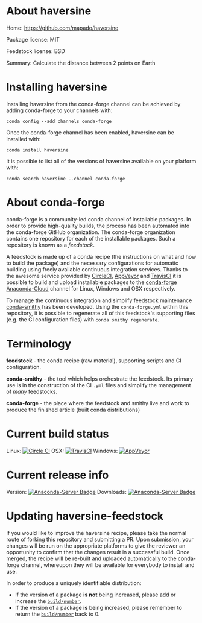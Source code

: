 About haversine
===============

Home: https://github.com/mapado/haversine

Package license: MIT

Feedstock license: BSD

Summary: Calculate the distance between 2 points on Earth



Installing haversine
====================

Installing haversine from the conda-forge channel can be achieved by adding conda-forge to your channels with:

```
conda config --add channels conda-forge
```

Once the conda-forge channel has been enabled, haversine can be installed with:

```
conda install haversine
```

It is possible to list all of the versions of haversine available on your platform with:

```
conda search haversine --channel conda-forge
```


About conda-forge
=================

conda-forge is a community-led conda channel of installable packages.
In order to provide high-quality builds, the process has been automated into the
conda-forge GitHub organization. The conda-forge organization contains one repository 
for each of the installable packages. Such a repository is known as a *feedstock*.

A feedstock is made up of a conda recipe (the instructions on what and how to build
the package) and the necessary configurations for automatic building using freely
available continuous integration services. Thanks to the awesome service provided by
[CircleCI](https://circleci.com/), [AppVeyor](http://www.appveyor.com/)
and [TravisCI](https://travis-ci.org/) it is possible to build and upload installable
packages to the [conda-forge](https://anaconda.org/conda-forge)
[Anaconda-Cloud](http://docs.anaconda.org/) channel for Linux, Windows and OSX respectively.

To manage the continuous integration and simplify feedstock maintenance
[conda-smithy](http://github.com/conda-forge/conda-smithy) has been developed.
Using the ``conda-forge.yml`` within this repository, it is possible to regenerate all of
this feedstock's supporting files (e.g. the CI configuration files) with ``conda smithy regenerate``.


Terminology
===========

**feedstock** - the conda recipe (raw material), supporting scripts and CI configuration.

**conda-smithy** - the tool which helps orchestrate the feedstock.
                   Its primary use is in the construction of the CI ``.yml`` files
                   and simplify the management of *many* feedstocks.

**conda-forge** - the place where the feedstock and smithy live and work to
                  produce the finished article (built conda distributions)

Current build status
====================
Linux: [![Circle CI](https://circleci.com/gh/conda-forge/haversine-feedstock.svg?style=svg)](https://circleci.com/gh/conda-forge/haversine-feedstock)
OSX: [![TravisCI](https://travis-ci.org/conda-forge/haversine-feedstock.svg?branch=master)](https://travis-ci.org/conda-forge/haversine-feedstock) 
Windows: [![AppVeyor](https://ci.appveyor.com/api/projects/status/github/conda-forge/haversine-feedstock?svg=True)](https://ci.appveyor.com/project/conda-forge/haversine-feedstock/branch/master)

Current release info
====================
Version: [![Anaconda-Server Badge](https://anaconda.org/conda-forge/haversine/badges/version.svg)](https://anaconda.org/conda-forge/haversine)
Downloads: [![Anaconda-Server Badge](https://anaconda.org/conda-forge/haversine/badges/downloads.svg)](https://anaconda.org/conda-forge/haversine)


Updating haversine-feedstock
============================

If you would like to improve the haversine recipe, please take the normal
route of forking this repository and submitting a PR. Upon submission, your changes will
be run on the appropriate platforms to give the reviewer an opportunity to confirm that the
changes result in a successful build. Once merged, the recipe will be re-built and uploaded
automatically to the conda-forge channel, whereupon they will be available for everybody to
install and use.

In order to produce a uniquely identifiable distribution:
 * If the version of a package **is not** being increased, please add or increase
   the [``build/number``](http://conda.pydata.org/docs/building/meta-yaml.html#build-number-and-string). 
 * If the version of a package **is** being increased, please remember to return
   the [``build/number``](http://conda.pydata.org/docs/building/meta-yaml.html#build-number-and-string)
   back to 0.
